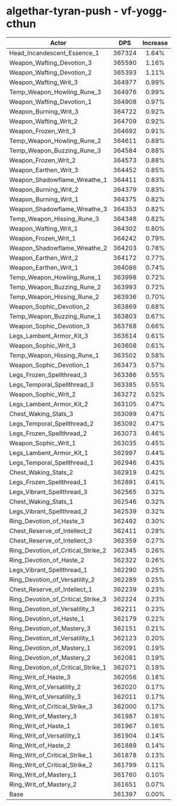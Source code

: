 # algethar-tyran-push - vf-yogg-cthun
| Actor | DPS | Increase |
|---|:---:|:---:|
|Head_Incandescent_Essence_1|367324|1.64%|
|Weapon_Wafting_Devotion_3|365590|1.16%|
|Weapon_Wafting_Devotion_2|365393|1.11%|
|Weapon_Wafting_Writ_3|364977|0.99%|
|Temp_Weapon_Howling_Rune_3|364976|0.99%|
|Weapon_Wafting_Devotion_1|364908|0.97%|
|Weapon_Burning_Writ_3|364722|0.92%|
|Weapon_Wafting_Writ_2|364709|0.92%|
|Weapon_Frozen_Writ_3|364692|0.91%|
|Temp_Weapon_Howling_Rune_2|364611|0.89%|
|Temp_Weapon_Buzzing_Rune_3|364584|0.88%|
|Weapon_Frozen_Writ_2|364573|0.88%|
|Weapon_Earthen_Writ_3|364452|0.85%|
|Weapon_Shadowflame_Wreathe_1|364411|0.83%|
|Weapon_Burning_Writ_2|364379|0.83%|
|Weapon_Burning_Writ_1|364375|0.82%|
|Weapon_Shadowflame_Wreathe_3|364353|0.82%|
|Temp_Weapon_Hissing_Rune_3|364348|0.82%|
|Weapon_Wafting_Writ_1|364302|0.80%|
|Weapon_Frozen_Writ_1|364242|0.79%|
|Weapon_Shadowflame_Wreathe_2|364203|0.78%|
|Weapon_Earthen_Writ_2|364172|0.77%|
|Weapon_Earthen_Writ_1|364086|0.74%|
|Temp_Weapon_Howling_Rune_1|363998|0.72%|
|Temp_Weapon_Buzzing_Rune_2|363993|0.72%|
|Temp_Weapon_Hissing_Rune_2|363936|0.70%|
|Weapon_Sophic_Devotion_2|363869|0.68%|
|Temp_Weapon_Buzzing_Rune_1|363803|0.67%|
|Weapon_Sophic_Devotion_3|363768|0.66%|
|Legs_Lambent_Armor_Kit_3|363614|0.61%|
|Weapon_Sophic_Writ_3|363608|0.61%|
|Temp_Weapon_Hissing_Rune_1|363502|0.58%|
|Weapon_Sophic_Devotion_1|363473|0.57%|
|Legs_Frozen_Spellthread_3|363386|0.55%|
|Legs_Temporal_Spellthread_3|363385|0.55%|
|Weapon_Sophic_Writ_2|363272|0.52%|
|Legs_Lambent_Armor_Kit_2|363105|0.47%|
|Chest_Waking_Stats_3|363099|0.47%|
|Legs_Temporal_Spellthread_2|363092|0.47%|
|Legs_Frozen_Spellthread_2|363073|0.46%|
|Weapon_Sophic_Writ_1|363035|0.45%|
|Legs_Lambent_Armor_Kit_1|362997|0.44%|
|Legs_Temporal_Spellthread_1|362946|0.43%|
|Chest_Waking_Stats_2|362919|0.42%|
|Legs_Frozen_Spellthread_1|362891|0.41%|
|Legs_Vibrant_Spellthread_3|362565|0.32%|
|Chest_Waking_Stats_1|362546|0.32%|
|Legs_Vibrant_Spellthread_2|362539|0.32%|
|Ring_Devotion_of_Haste_3|362492|0.30%|
|Chest_Reserve_of_Intellect_2|362411|0.28%|
|Chest_Reserve_of_Intellect_3|362359|0.27%|
|Ring_Devotion_of_Critical_Strike_2|362345|0.26%|
|Ring_Devotion_of_Haste_2|362322|0.26%|
|Legs_Vibrant_Spellthread_1|362290|0.25%|
|Ring_Devotion_of_Versatility_2|362289|0.25%|
|Chest_Reserve_of_Intellect_1|362239|0.23%|
|Ring_Devotion_of_Critical_Strike_3|362224|0.23%|
|Ring_Devotion_of_Versatility_3|362211|0.23%|
|Ring_Devotion_of_Haste_1|362179|0.22%|
|Ring_Devotion_of_Mastery_3|362151|0.21%|
|Ring_Devotion_of_Versatility_1|362123|0.20%|
|Ring_Devotion_of_Mastery_1|362091|0.19%|
|Ring_Devotion_of_Mastery_2|362081|0.19%|
|Ring_Devotion_of_Critical_Strike_1|362071|0.19%|
|Ring_Writ_of_Haste_3|362056|0.18%|
|Ring_Writ_of_Versatility_2|362020|0.17%|
|Ring_Writ_of_Versatility_3|362011|0.17%|
|Ring_Writ_of_Critical_Strike_3|362000|0.17%|
|Ring_Writ_of_Mastery_3|361987|0.16%|
|Ring_Writ_of_Haste_1|361967|0.16%|
|Ring_Writ_of_Versatility_1|361904|0.14%|
|Ring_Writ_of_Haste_2|361889|0.14%|
|Ring_Writ_of_Critical_Strike_1|361878|0.13%|
|Ring_Writ_of_Critical_Strike_2|361799|0.11%|
|Ring_Writ_of_Mastery_1|361760|0.10%|
|Ring_Writ_of_Mastery_2|361651|0.07%|
|Base|361397|0.00%|
